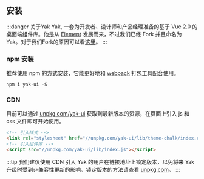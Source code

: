 ## 安装

:::danger 关于Yak
Yak, 一套为开发者、设计师和产品经理准备的基于 Vue 2.0 的桌面端组件库。他是从 [Element](https://github.com/ElemeFE/element) 发展而来，不过我们已经 Fork 并且命名为 Yak。对于我们Fork的原因可以看[这里](#/guide/about)。
:::

### npm 安装

推荐使用 npm 的方式安装，它能更好地和 [webpack](https://webpack.js.org/) 打包工具配合使用。

```shell
npm i yak-ui -S
```

### CDN

目前可以通过 [unpkg.com/yak-ui](https://unpkg.com/yak-ui/) 获取到最新版本的资源，在页面上引入 js 和 css 文件即可开始使用。

```html
<!-- 引入样式 -->
<link rel="stylesheet" href="//unpkg.com/yak-ui/lib/theme-chalk/index.css">
<!-- 引入组件库 -->
<script src="//unpkg.com/yak-ui/lib/index.js"></script>
```

:::tip
我们建议使用 CDN 引入 Yak 的用户在链接地址上锁定版本，以免将来 Yak 升级时受到非兼容性更新的影响。锁定版本的方法请查看 [unpkg.com](https://unpkg.com)。
:::
